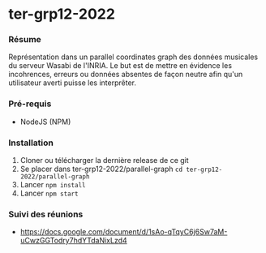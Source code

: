 # ter-grp12-2022

### Résume
Représentation dans un parallel coordinates graph des données musicales du serveur Wasabi de l'INRIA. Le but est de mettre en évidence les incohrences, erreurs ou données absentes de façon neutre afin qu'un utilisateur averti puisse les interprêter.

### Pré-requis
- NodeJS (NPM)

### Installation
1. Cloner ou télécharger la dernière release de ce git
2. Se placer dans ter-grp12-2022/parallel-graph `cd ter-grp12-2022/parallel-graph`
3. Lancer `npm install`
4. Lancer `npm start`


### Suivi des réunions
- https://docs.google.com/document/d/1sAo-qTqyC6j6Sw7aM-uCwzGGTodry7hdYTdaNixLzd4

